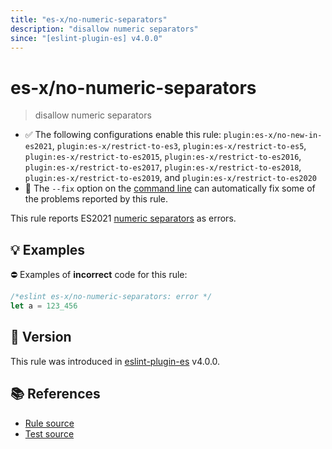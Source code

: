 ```yaml
---
title: "es-x/no-numeric-separators"
description: "disallow numeric separators"
since: "[eslint-plugin-es] v4.0.0"
---
```


# es-x/no-numeric-separators
> disallow numeric separators

- ✅ The following configurations enable this rule: `plugin:es-x/no-new-in-es2021`, `plugin:es-x/restrict-to-es3`, `plugin:es-x/restrict-to-es5`, `plugin:es-x/restrict-to-es2015`, `plugin:es-x/restrict-to-es2016`, `plugin:es-x/restrict-to-es2017`, `plugin:es-x/restrict-to-es2018`, `plugin:es-x/restrict-to-es2019`, and `plugin:es-x/restrict-to-es2020`
- 🔧 The `--fix` option on the [command line](https://eslint.org/docs/user-guide/command-line-interface#fixing-problems) can automatically fix some of the problems reported by this rule.

This rule reports ES2021 [numeric separators](https://github.com/tc39/proposal-numeric-separator) as errors.

## 💡 Examples

⛔ Examples of **incorrect** code for this rule:

<eslint-playground fix type="bad">

```js
/*eslint es-x/no-numeric-separators: error */
let a = 123_456
```

</eslint-playground>

## 🚀 Version

This rule was introduced in [eslint-plugin-es] v4.0.0.

[eslint-plugin-es]: https://github.com/mysticatea/eslint-plugin-es

## 📚 References

- [Rule source](https://github.com/eslint-community/eslint-plugin-es-x/blob/master/lib/rules/no-numeric-separators.js)
- [Test source](https://github.com/eslint-community/eslint-plugin-es-x/blob/master/tests/lib/rules/no-numeric-separators.js)
